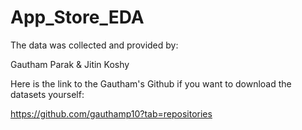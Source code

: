 # App_Store_EDA

The data was collected and provided by:

Gautham Parak & Jitin Koshy

Here is the link to the Gautham's Github if you want to download the datasets yourself:

https://github.com/gauthamp10?tab=repositories
